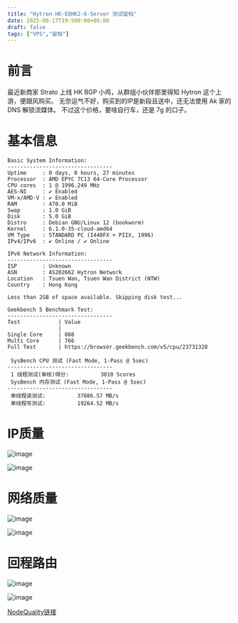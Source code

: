 ```yaml
---
title: "Hytron-HK-EQHK2-6-Server 测试留档"
date: 2025-08-17T19:500:00+08:00
draft: false
tags: ["VPS","留档"]
---
```


# 前言

最近新商家 Strato 上线 HK BGP 小鸡，从群组小伙伴那里得知 Hytron 这个上游，便跟风购买。
无奈运气不好，购买到的IP是新段且送中，还无法使用 Ak 家的 DNS 解锁流媒体。
不过这个价格，要啥自行车，还是 7g 的口子。

# 基本信息

```
Basic System Information:
---------------------------------
Uptime     : 0 days, 0 hours, 27 minutes
Processor  : AMD EPYC 7C13 64-Core Processor
CPU cores  : 1 @ 1996.249 MHz
AES-NI     : ✔ Enabled
VM-x/AMD-V : ✔ Enabled
RAM        : 470.0 MiB
Swap       : 1.0 GiB
Disk       : 5.0 GiB
Distro     : Debian GNU/Linux 12 (bookworm)
Kernel     : 6.1.0-35-cloud-amd64
VM Type    : STANDARD PC (I440FX + PIIX, 1996)
IPv4/IPv6  : ✔ Online / ✔ Online

IPv6 Network Information:
---------------------------------
ISP        : Unknown
ASN        : AS202662 Hytron Network
Location   : Tsuen Wan, Tsuen Wan District (NTW)
Country    : Hong Kong

Less than 2GB of space available. Skipping disk test...

Geekbench 5 Benchmark Test:
---------------------------------
Test            | Value                         
                |                               
Single Core     | 808                           
Multi Core      | 766                           
Full Test       | https://browser.geekbench.com/v5/cpu/23731328

 SysBench CPU 测试 (Fast Mode, 1-Pass @ 5sec)
---------------------------------
 1 线程测试(单核)得分:          3010 Scores
 SysBench 内存测试 (Fast Mode, 1-Pass @ 5sec)
---------------------------------
 单线程读测试:          37086.57 MB/s
 单线程写测试:          19264.52 MB/s
```

# IP质量

 ![image](https://Report.Check.Place/ip/2VKWIKA6M.svg)

 ![image](https://Report.Check.Place/ip/14Q4ZNFX4.svg)

# 网络质量

 ![image](https://Report.Check.Place/net/MK0846B06.svg)

 ![image](https://Report.Check.Place/net/2WIXV5B8L.svg)

# 回程路由

 ![image](https://Report.Check.Place/net/2X6F4JQVQ.svg) 

 ![image](https://Report.Check.Place/net/11T93OMBC.svg)

 [NodeQuality链接](https://nodequality.com/r/PCgthqdlDwBgbsxyde7M3iUYT1wLaT1k)
